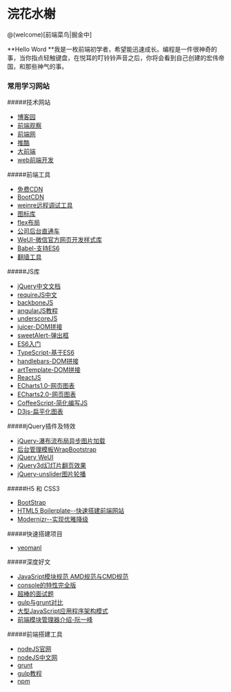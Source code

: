 # 浣花水榭

@(welcome)[前端菜鸟|掘金中]

**Hello Word **我是一枚前端初学者，希望能迅速成长。编程是一件很神奇的事，当你指点轻触键盘，在悦耳的叮铃铃声音之后，你将会看到自己创建的宏伟帝国，和那些神气的事。




### 常用学习网站
 #####技术网站
- [博客园](http://www.cnblogs.com/)
- [前端观察](https://www.qianduan.net/)
- [前端网](http://www.w3cfuns.com/)
- [推酷](http://www.tuicool.com/)
- [大前端](http://www.daqianduan.com/)
- [web前端开发](http://www.css88.com/)

#####前端工具
- [免费CDN](http://www.cdnjs.net/)
- [BootCDN](http://www.bootcdn.cn/)
- [weinre远程调试工具](http://www.tuicool.com/articles/mAzmq2)
- [图标库](http://www.iconfont.cn/collections/)
- [flex布局](http://www.ruanyifeng.com/blog/2015/07/flex-grammar.html?utm_source=tuicool)
- [公司后台直通车](http://git.gozap.com/longdai/longdai)
- [WeUI-微信官方网页开发样式库](http://blog.wpjam.com/m/weui/)
- [Babel-支持ES6](http://babeljs.cn/docs/setup/)
- [翻墙工具](https://shadowsocks.org/en/config/quick-guide.html)


#####JS库
-  [jQuery中文文档](http://jquery.cuishifeng.cn/)
-  [requireJS中文](http://www.requirejs.cn/)
-  [backboneJS](http://www.css88.com/doc/backbone/)
-  [angularJS教程](http://www.apjs.net/)
-  [underscoreJS](http://www.css88.com/doc/underscore/)
-  [juicer-DOM拼接](http://juicer.name/)
-  [sweetAlert-弹出框](http://t4t5.github.io/sweetalert/)
-  [ES6入门](http://es6.ruanyifeng.com/)
-  [TypeScript-基于ES6](https://www.typescriptlang.org/)
-  [handlebars-DOM拼接](http://juicer.name/)
-  [artTemplate-DOM拼接](http://aui.github.io/artTemplate/)
-  [ReactJS](http://www.reactjs.cn/)
-  [ECharts1.0-网页图表](http://echarts.baidu.com/index.html)
-  [ECharts2.0-网页图表](http://echarts.baidu.com/echarts2/index.html)
-  [CoffeeScript-简化编写JS](http://coffee-script.org/)
-  [D3js-扁平化图表](https://d3js.org/)

#####jQuery插件及特效
-  [jQuery-瀑布流布局异步图片加载](http://www.htmleaf.com/Demo/2014100223.html)
-  [后台管理模板WrapBootstrap](http://www.jq22.com/jquery-info7282)
-  [jQuery WeUI](http://lihongxun945.github.io/jquery-weui/)
-  [jQuery3d幻灯片翻页效果](http://www.jq22.com/jquery-info4216)
-  [jQuery-unslider图片轮播](http://www.bootcss.com/p/unslider/)

#####H5 和 CSS3
- [BootStrap](http://www.bootcss.com/)
- [HTML5 Boilerplate--快速搭建前端网站](http://www.bootcss.com/p/html5boilerplate/)
- [Modernizr--实现优雅降级](https://modernizr.com/docs/)

#####快速搭建项目
- [yeomanl](http://yeoman.io/)

#####深度好文
- [JavaSript模块规范 AMD规范与CMD规范](http://blog.chinaunix.net/uid-26672038-id-4112229.html)
- [console的特性完全版](http://www.yyyweb.com/3541.html)
- [超棒的面试题](http://blog.csdn.net/kongjiea/article/details/46341575)
- [gulp与grunt对比](https://segmentfault.com/a/1190000002491282)
- [大型JavaScript应用程序架构模式](http://www.cnblogs.com/TomXu/archive/2011/12/14/2286225.html)
- [前端模块管理器介绍-阮一峰](http://www.ruanyifeng.com/blog/2014/09/package-management.html)

#####前端搭建工具
- [nodeJS官网](https://nodejs.org/en/foundation/)
- [nodeJS中文网](http://nodejs.cn/)
- [grunt](http://www.gruntjs.net/)
- [gulp教程](http://www.gulpjs.com.cn/)
- [npm](https://www.npmjs.com/)